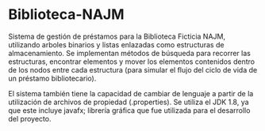 # Biblioteca-NAJM
Sistema de gestión de préstamos para la Biblioteca Ficticia NAJM, utilizando arboles binarios y listas enlazadas como estructuras de almacenamiento. Se implementan métodos de búsqueda para recorrer las estructuras, encontrar elementos y mover los elementos contenidos dentro de los nodos entre cada estructura (para simular el flujo del ciclo de vida de un préstamo bibliotecario). 

El sistema también tiene la capacidad de cambiar de lenguaje a partir de la utilización de archivos de propiedad (.properties). Se utiliza el JDK 1.8, ya que este incluye javafx; librería gráfica que fue utilizada para el desarrollo del proyecto. 

